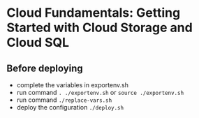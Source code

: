 # Cloud Fundamentals: Getting Started with Cloud Storage and Cloud SQL

## Before deploying

* complete the variables in exportenv.sh
* run command `. ./exportenv.sh` or `source ./exportenv.sh`
* run command `./replace-vars.sh`
* deploy the configuration `./deploy.sh`


